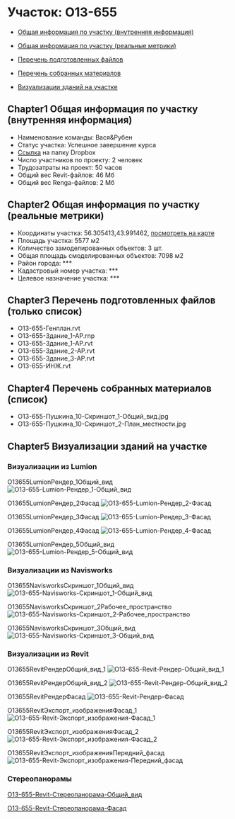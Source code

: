 # Участок: O13-655

* [Общая информация по участку (внутренняя информация)](#Chapter1)

* [Общая информация по участку (реальные метрики)](#Chapter2)

* [Перечень подготовленных файлов](#Chapter3)

* [Перечень собранных материалов](#Chapter4)

* [Визуализации зданий на участке](#Chapter5)

## <a id="test">Chapter1</a> Общая информация по участку (внутренняя информация)
+ Наименование команды: Вася&Рубен
+ Статус участка: Успешное завершение курса
+ [Ссылка](https://www.dropbox.com/sh/wvvgv1nw1iqred9/AADDLa_5ck6Un4ZmlB7n4og1a/O13_655?dl=0) на папку Dropbox
+ Число участников по проекту: 2 человек
+ Трудозатраты на проект: 50 часов
+ Общий вес Revit-файлов: 46 Мб
+ Общий вес Renga-файлов: 2 Мб
## <a id="test">Chapter2</a> Общая информация по участку (реальные метрики)
+ Координаты участка: 56.305413,43.991462, [посмотреть на карте](https://yandex.ru/maps/47/nizhny-novgorod/?ll=56.305413%2C43.991462&z=19)
+ Площадь участка: 5577 м2
+ Количество замоделированных объектов: 3 шт.
+ Общая площадь смоделированных объектов: 7098 м2
+ Район города: *** 
+ Кадастровый номер участка: *** 
+ Целевое назначение участка: *** 
## <a id="test">Chapter3</a> Перечень подготовленных файлов (только список)
+ O13-655-Генплан.rvt
+ O13-655-Здание_1-АР.rnp
+ O13-655-Здание_1-АР.rvt
+ O13-655-Здание_2-АР.rvt
+ O13-655-Здание_3-АР.rvt
+ O13-655-ИНЖ.rvt
## <a id="test">Chapter4</a> Перечень собранных материалов (список)
+ O13-655-Пушкина_10-Скриншот_1-Общий_вид.jpg
+ O13-655-Пушкина_10-Скриншот_2-План_местности.jpg
## <a id="test">Chapter5</a> Визуализации зданий на участке
### Визуализации из Lumion
O13655LumionРендер_1Общий_вид
![O13-655-Lumion-Рендер_1-Общий_вид](/Images/O13_655/O13-655-Lumion-Рендер_1-Общий_вид_Compressed.jpg)

O13655LumionРендер_2Фасад
![O13-655-Lumion-Рендер_2-Фасад](/Images/O13_655/O13-655-Lumion-Рендер_2-Фасад_Compressed.jpg)

O13655LumionРендер_3Фасад
![O13-655-Lumion-Рендер_3-Фасад](/Images/O13_655/O13-655-Lumion-Рендер_3-Фасад_Compressed.jpg)

O13655LumionРендер_4Фасад
![O13-655-Lumion-Рендер_4-Фасад](/Images/O13_655/O13-655-Lumion-Рендер_4-Фасад_Compressed.jpg)

O13655LumionРендер_5Общий_вид
![O13-655-Lumion-Рендер_5-Общий_вид](/Images/O13_655/O13-655-Lumion-Рендер_5-Общий_вид_Compressed.jpg)

### Визуализации из Navisworks
O13655NavisworksСкриншот_1Общий_вид
![O13-655-Navisworks-Скриншот_1-Общий_вид](/Images/O13_655/O13-655-Navisworks-Скриншот_1-Общий_вид_Compressed.jpg)

O13655NavisworksСкриншот_2Рабочее_пространство
![O13-655-Navisworks-Скриншот_2-Рабочее_пространство](/Images/O13_655/O13-655-Navisworks-Скриншот_2-Рабочее_пространство_Compressed.jpg)

O13655NavisworksСкриншот_3Общий_вид
![O13-655-Navisworks-Скриншот_3-Общий_вид](/Images/O13_655/O13-655-Navisworks-Скриншот_3-Общий_вид_Compressed.jpg)

### Визуализации из Revit
O13655RevitРендерОбщий_вид_1
![O13-655-Revit-Рендер-Общий_вид_1](/Images/O13_655/O13-655-Revit-Рендер-Общий_вид_1_Compressed.jpg)

O13655RevitРендерОбщий_вид_2
![O13-655-Revit-Рендер-Общий_вид_2](/Images/O13_655/O13-655-Revit-Рендер-Общий_вид_2_Compressed.jpg)

O13655RevitРендерФасад
![O13-655-Revit-Рендер-Фасад](/Images/O13_655/O13-655-Revit-Рендер-Фасад_Compressed.jpg)

O13655RevitЭкспорт_изображенияФасад_1
![O13-655-Revit-Экспорт_изображения-Фасад_1](/Images/O13_655/O13-655-Revit-Экспорт_изображения-Фасад_1_Compressed.jpg)

O13655RevitЭкспорт_изображенияФасад_2
![O13-655-Revit-Экспорт_изображения-Фасад_2](/Images/O13_655/O13-655-Revit-Экспорт_изображения-Фасад_2_Compressed.jpg)

О13655RevitЭкспорт_изображенияПередний_фасад
![О13-655-Revit-Экспорт_изображения-Передний_фасад](/Images/O13_655/О13-655-Revit-Экспорт_изображения-Передний_фасад_Compressed.jpg)

### Стереопанорамы
[O13-655-Revit-Стереопанорама-Общий_вид](https://pano.autodesk.com/pano.html?url=jpgs/76b96ccc-5f00-43ee-843e-ac7ed29d5c5e&version=2)

[O13-655-Revit-Стереопанорама-Фасад](https://pano.autodesk.com/pano.html?url=jpgs/84747388-8463-4bdb-aabd-24c6305742dc&version=2)

